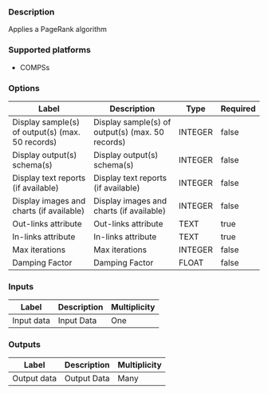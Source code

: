 ###  Description
Applies a PageRank algorithm

###  Supported platforms
* COMPSs

###  Options
| Label | Description | Type | Required |
|---|---|---|---|
| Display sample(s) of output(s) (max. 50 records) | Display sample(s) of output(s) (max. 50 records) | INTEGER | false |
| Display output(s) schema(s) | Display output(s) schema(s) | INTEGER | false |
| Display text reports (if available) | Display text reports (if available) | INTEGER | false |
| Display images and charts (if available) | Display images and charts (if available) | INTEGER | false |
| Out-links attribute | Out-links attribute | TEXT | true |
| In-links attribute | In-links attribute | TEXT | true |
| Max iterations | Max iterations | INTEGER | false |
| Damping Factor | Damping Factor | FLOAT | false |

###  Inputs
| Label | Description | Multiplicity |
|---|---|---|
| Input data | Input Data | One |

###  Outputs
| Label | Description | Multiplicity |
|---|---|---|
| Output data | Output Data | Many |
